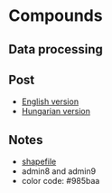 # Compounds

## Data processing

## Post
+ [English version]()
+ [Hungarian version]()

## Notes
+ [shapefile](https://data2.openstreetmap.hu/hatarok/index.php?admin=8)
+ admin8 and admin9
+ color code: #985baa
